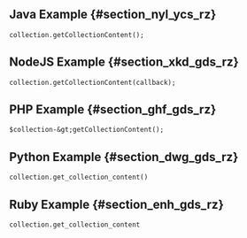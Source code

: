 ---
---

## Java Example {#section_nyl_ycs_rz}

```
collection.getCollectionContent(); 

```
## NodeJS Example {#section_xkd_gds_rz}

```
collection.getCollectionContent(callback); 

```
## PHP Example {#section_ghf_gds_rz}

```
$collection-&gt;getCollectionContent(); 

```
## Python Example {#section_dwg_gds_rz}

```
collection.get_collection_content() 

```
## Ruby Example {#section_enh_gds_rz}

```
collection.get_collection_content 

```
